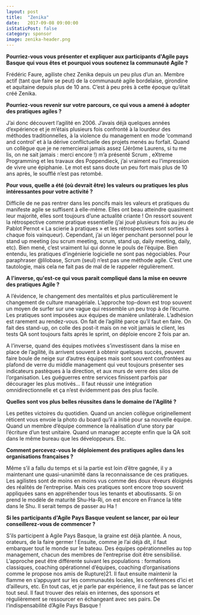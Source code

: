 ```yaml
---
layout: post
title:  "Zenika"
date:   2017-09-08 09:00:00
isStaticPost: false
category: sponsor
image: zenika-header.png
---
```


**Pourriez-vous vous présenter et expliquer aux participants d'Agile pays Basque qui vous êtes et pourquoi vous soutenez la communauté Agile ?**

Frédéric Faure, agiliste chez Zenika depuis un peu plus d’un an. Membre actif (tant que faire se peut) de la communauté agile bordelaise, girondine et aquitaine depuis plus de 10 ans. C’est à peu près à cette époque qu’était créé Zenika.

**Pourriez-vous revenir sur votre parcours, ce qui vous a amené à adopter des pratiques agiles ?**

J’ai donc découvert l’agilité en 2006. J’avais déjà quelques années d’expérience et je m’étais plusieurs fois confronté à la lourdeur des méthodes traditionnelles, à la violence du management en mode ‘command and control’ et à la dérive conflictuelle des projets menés au forfait. Quand un collègue que je ne remercierai jamais assez (Jérôme Laurens, si tu me lis, on ne sait jamais : merci encore !) m’a présenté Scrum , eXtreme Programming et les travaux des Poppendieck, j’ai vraiment eu l’impression de vivre une épiphanie. Le mot est sans doute un peu fort mais plus de 10 ans après, le soufflé n’est pas retombé.

**Pour vous, quelle a été (où devrait être) les valeurs ou pratiques les plus intéressantes pour votre activité ?**

Difficile de ne pas rentrer dans les poncifs mais les valeurs et pratiques du manifeste agile se suffisent à elle-même. Elles ont beau atteindre quasiment leur majorité, elles sont toujours d’une actualité criante ! On ressort souvent la rétrospective comme pratique essentielle (j’ai joué plusieurs fois au jeu de Pablot Pernot « La scierie à pratiques » et les rétrospectives sont sorties à chaque fois vainqueur). Cependant, j’ai un léger penchant personnel pour le stand up meeting (ou scrum meeting, scrum, stand up, daily meeting, daily, etc). Bien mené, c’est vraiment lui qui donne le pouls de l’équipe. Bien entendu, les pratiques d’ingénierie logicielle ne sont pas négociables. Pour paraphraser @lilobase, Scrum (seul) n’est pas une méthode agile. C’est une tautologie, mais cela ne fait pas de mal de le rappeler régulièrement.

**A l'inverse, qu'est-ce qui vous parait compliqué dans la mise en oeuvre des pratiques Agile ?**

A l’évidence, le changement des mentalités et plus particulièrement le changement de culture managériale. L’approche top-down est trop souvent un moyen de surfer sur une vague qui ressemble un peu trop à de l’écume. Les pratiques sont imposées aux équipes de manière unilatérale. L’adhésion est rarement au rendez-vous. On fait de l’agilité parce qu’il faut en faire. On fait des stand-up, on colle des post-it mais on ne voit jamais le client, les tests QA sont toujours faits après le sprint, on déploie encore 2 fois par an.

A l’inverse, quand des équipes motivées s’investissent dans la mise en place de l’agilité, ils arrivent souvent à obtenir quelques succès, peuvent faire boule de neige sur d’autres équipes mais sont souvent confrontées au plafond de verre du middle management qui veut toujours présenter ses indicateurs pastèques à la direction, et aux murs de verre des silos de l’organisation. Les guéguerres entre services finissent parfois par décourager les plus motivés… Il faut réussir une intégration omnidirectionnelle et ça n’est évidemment pas des plus facile.

**Quelles sont vos plus belles réussites dans le domaine de l'Agilité ?**

Les petites victoires du quotidien. Quand un ancien collègue originellement réticent vous envoie la photo du board qu’il a initié pour sa nouvelle équipe. Quand un membre d’équipe commence la réalisation d’une story par l’écriture d’un test unitaire. Quand un manager accepte enfin que la QA soit dans le même bureau que les développeurs. Etc.

**Comment percevez-vous le déploiement des pratiques agiles dans les organisations françaises ?**

Même s’il a fallu du temps et si la partie est loin d’être gagnée, il y a maintenant une quasi-unanimité dans la reconnaissance de ces pratiques. Les agilistes sont de moins en moins vus comme des doux rêveurs éloignés des réalités de l’entreprise. Mais ces pratiques sont encore trop souvent appliquées sans en appréhender tous les tenants et aboutissants. Si on prend le modèle de maturité Shu-Ha-Ri, on est encore en France la tête dans le Shu. Il serait temps de passer au Ha !

**Si les participants d'Agile Pays Basque veulent se lancer, par où leur conseillerez-vous de commencer ?**

S’ils participent à Agile Pays Basque, la graine est déjà plantée. A nous, orateurs, de la faire germer ! Ensuite, comme je l’ai déjà dit, il faut embarquer tout le monde sur le bateau. Des équipes opérationnelles au top management, chacun des membres de l’entreprise doit être sensibilisé. L’approche peut être différente suivant les populations : formations classiques, coaching opérationnel d’équipes, coaching d’organisations comme le propose nos amis de Rupture)21. Il faut ensuite maintenir la flamme en s’appuyant sur les communautés locales, les conférences d’ici et d’ailleurs, etc. En tout cas, et je parle par expérience, il ne faut pas se lancer tout seul. Il faut trouver des relais en internes, des sponsors et régulièrement se ressourcer en échangeant avec ses pairs. De l’indispensabilité d’Agile Pays Basque !